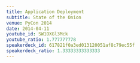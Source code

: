 ```yaml
---
title: Application Deployment
subtitle: State of the Onion
venue: PyCon 2014
date: 2014-04-11
youtube_id: SW1OXGl3Mck
youtube_ratio: 1.777777778
speakerdeck_id: 617821f0a3ed013120051af8c79ec55f
speakerdeck_ratio: 1.33333333333333
---
```


